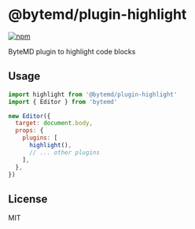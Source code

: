 # @bytemd/plugin-highlight

[![npm](https://img.shields.io/npm/v/@bytemd/plugin-highlight.svg)](https://npm.im/@bytemd/plugin-highlight)

ByteMD plugin to highlight code blocks

## Usage

```js
import highlight from '@bytemd/plugin-highlight'
import { Editor } from 'bytemd'

new Editor({
  target: document.body,
  props: {
    plugins: [
      highlight(),
      // ... other plugins
    ],
  },
})
```

## License

MIT
